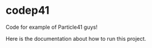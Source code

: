 # codep41
Code for example of Particle41 guys!

Here is the documentation about how to run this project.
